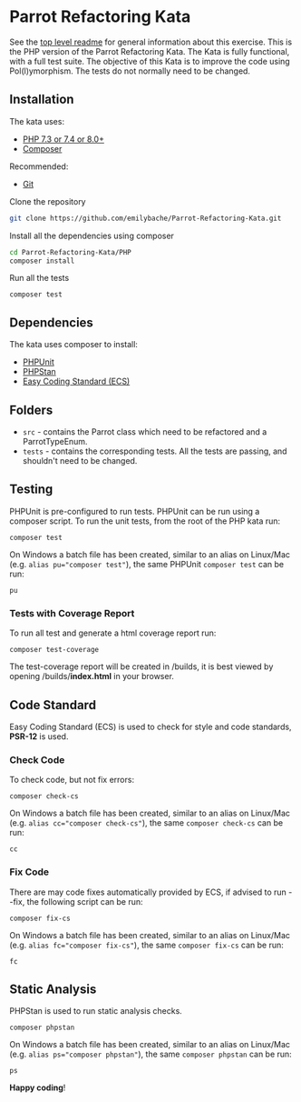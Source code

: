# Parrot Refactoring Kata

See the [top level readme](../README.md) for general information about this exercise. This is the PHP version of the 
Parrot Refactoring Kata. The Kata is fully functional, with a full test suite. The objective of this Kata is to 
improve the code using Pol(l)ymorphism. The tests do not normally need to be changed.

## Installation

The kata uses:

- [PHP 7.3 or 7.4 or 8.0+](https://www.php.net/downloads.php)
- [Composer](https://getcomposer.org)

Recommended:

- [Git](https://git-scm.com/downloads)

Clone the repository

```sh
git clone https://github.com/emilybache/Parrot-Refactoring-Kata.git
```

Install all the dependencies using composer

```sh
cd Parrot-Refactoring-Kata/PHP
composer install
```

Run all the tests

```shell script
composer test
```

## Dependencies

The kata uses composer to install:

- [PHPUnit](https://phpunit.de/)
- [PHPStan](https://github.com/phpstan/phpstan)
- [Easy Coding Standard (ECS)](https://github.com/symplify/easy-coding-standard)

## Folders

- `src` - contains the Parrot class which need to be refactored and a ParrotTypeEnum.
- `tests` - contains the corresponding tests. All the tests are passing, and shouldn't need to be changed.

## Testing

PHPUnit is pre-configured to run tests. PHPUnit can be run using a composer script. To run the unit tests, from the root
of the PHP kata run:

```shell script
composer test
```

On Windows a batch file has been created, similar to an alias on Linux/Mac (e.g. `alias pu="composer test"`), the same
PHPUnit `composer test` can be run:

```shell script
pu
```

### Tests with Coverage Report

To run all test and generate a html coverage report run:

```shell script
composer test-coverage
```

The test-coverage report will be created in /builds, it is best viewed by opening /builds/**index.html** in your browser.

## Code Standard

Easy Coding Standard (ECS) is used to check for style and code standards, **PSR-12** is used.

### Check Code

To check code, but not fix errors:

```shell script
composer check-cs
``` 

On Windows a batch file has been created, similar to an alias on Linux/Mac (e.g. `alias cc="composer check-cs"`), the
same `composer check-cs` can be run:

```shell script
cc
```

### Fix Code

There are may code fixes automatically provided by ECS, if advised to run --fix, the following script can be run:

```shell script
composer fix-cs
```

On Windows a batch file has been created, similar to an alias on Linux/Mac (e.g. `alias fc="composer fix-cs"`), the same 
`composer fix-cs` can be run:

```shell script
fc
```

## Static Analysis

PHPStan is used to run static analysis checks.

```shell script
composer phpstan
```

On Windows a batch file has been created, similar to an alias on Linux/Mac (e.g. `alias ps="composer phpstan"`), the 
same `composer phpstan` can be run:

```shell script
ps
```

**Happy coding**!
